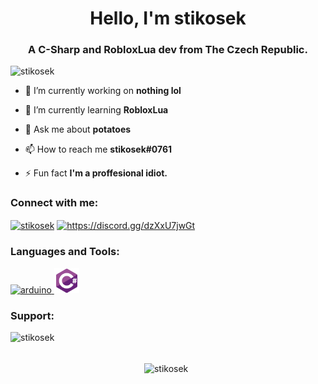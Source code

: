 <h1 align="center">Hello, I'm stikosek</h1>
<h3 align="center">A C-Sharp and RobloxLua dev from The Czech Republic.</h3>

<p align="left"> <img src="https://komarev.com/ghpvc/?username=stikosek&label=Profile%20views&color=0e75b6&style=flat" alt="stikosek" /> </p>

- 🔭 I’m currently working on **nothing lol**

- 🌱 I’m currently learning **RobloxLua**

- 💬 Ask me about **potatoes**

- 📫 How to reach me **stikosek#0761**

- ⚡ Fun fact **I'm a proffesional idiot.**

<h3 align="left">Connect with me:</h3>
<p align="left">
<a href="https://www.youtube.com/c/stikosek" target="blank"><img align="center" src="https://raw.githubusercontent.com/rahuldkjain/github-profile-readme-generator/master/src/images/icons/Social/youtube.svg" alt="stikosek" height="30" width="40" /></a>
<a href="https://discord.gg/https://discord.gg/dzXxU7jwGt" target="blank"><img align="center" src="https://raw.githubusercontent.com/rahuldkjain/github-profile-readme-generator/master/src/images/icons/Social/discord.svg" alt="https://discord.gg/dzXxU7jwGt" height="30" width="40" /></a>
</p>

<h3 align="left">Languages and Tools:</h3>
<p align="left"> <a href="https://www.arduino.cc/" target="_blank" rel="noreferrer"> <img src="https://cdn.worldvectorlogo.com/logos/arduino-1.svg" alt="arduino" width="40" height="40"/> </a> <a href="https://www.w3schools.com/cs/" target="_blank" rel="noreferrer"> <img src="https://raw.githubusercontent.com/devicons/devicon/master/icons/csharp/csharp-original.svg" alt="csharp" width="40" height="40"/> </a> </p>

<h3 align="left">Support:</h3>
<p><a href="https://www.buymeacoffee.com/stikosek"> <img align="left" src="https://cdn.buymeacoffee.com/buttons/v2/default-yellow.png" height="50" width="210" alt="stikosek" /></a></p><br><br>

<p>&nbsp;<img align="center" src="https://github-readme-stats.vercel.app/api?username=stikosek&show_icons=true&locale=en" alt="stikosek" /></p>

